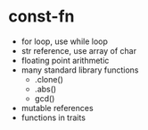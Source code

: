 const-fn
========

-   for loop, use while loop
-   str reference, use array of char
-   floating point arithmetic
-   many standard library functions
    -   .clone()
    -   .abs()
    -   gcd()
-   mutable references
-   functions in traits
